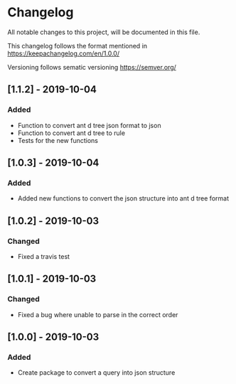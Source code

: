# Changelog
All notable changes to this project, will be documented in this file.

This changelog follows the format mentioned in https://keepachangelog.com/en/1.0.0/ 

Versioning follows sematic versioning https://semver.org/

## [1.1.2] - 2019-10-04
### Added 
 - Function to convert ant d tree json format to json 
 - Function to convert ant d tree to rule
 - Tests for the new functions 

## [1.0.3] - 2019-10-04
### Added 
 - Added new functions to convert the json structure into ant d tree format

## [1.0.2] - 2019-10-03
### Changed 
 - Fixed a travis test

## [1.0.1] - 2019-10-03
### Changed 
 - Fixed a bug where unable to parse in the correct order

## [1.0.0] - 2019-10-03
### Added 
 - Create package to convert a query into json structure
